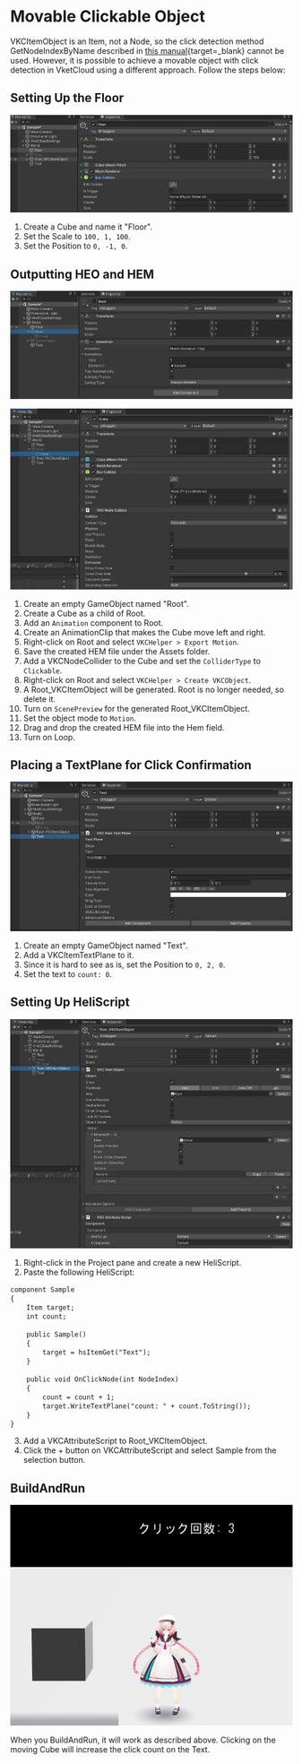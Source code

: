 # Movable Clickable Object

VKCItemObject is an Item, not a Node, so the click detection method GetNodeIndexByName described in [this manual](../hs/hs_overview.md){target=_blank} cannot be used. However, it is possible to achieve a movable object with click detection in VketCloud using a different approach. Follow the steps below:

## Setting Up the Floor

![floor](img/movable_clickable_floor.jpg)

1. Create a Cube and name it "Floor".
2. Set the Scale to `100, 1, 100`.
3. Set the Position to `0, -1, 0`.

## Outputting HEO and HEM

![root](img/movable_clickable_root.jpg)

![cube](img/movable_clickable_cube.jpg)

1. Create an empty GameObject named "Root".
2. Create a Cube as a child of Root.
3. Add an `Animation` component to Root.
4. Create an AnimationClip that makes the Cube move left and right.
5. Right-click on Root and select `VKCHelper > Export Motion`.
6. Save the created HEM file under the Assets folder.
7. Add a VKCNodeCollider to the Cube and set the `ColliderType` to `Clickable`.
8. Right-click on Root and select `VKCHelper > Create VKCObject`.
9. A Root_VKCItemObject will be generated. Root is no longer needed, so delete it.
10. Turn on `ScenePreview` for the generated Root_VKCItemObject.
11. Set the object mode to `Motion`.
12. Drag and drop the created HEM file into the Hem field.
13. Turn on Loop.

## Placing a TextPlane for Click Confirmation

![text](img/movable_clickable_text.jpg)

1. Create an empty GameObject named "Text".
2. Add a VKCItemTextPlane to it.
3. Since it is hard to see as is, set the Position to `0, 2, 0`.
4. Set the text to `count: 0`.

## Setting Up HeliScript

![item_object](img/movable_clickable_item_object.jpg)

1. Right-click in the Project pane and create a new HeliScript.
2. Paste the following HeliScript:

```
component Sample
{
    Item target;
    int count;

    public Sample()
    {
        target = hsItemGet("Text");
    }

    public void OnClickNode(int NodeIndex)
    {
        count = count + 1;
        target.WriteTextPlane("count: " + count.ToString());
    }
}
```

3. Add a VKCAttributeScript to Root_VKCItemObject.
4. Click the + button on VKCAttributeScript and select Sample from the selection button.


## BuildAndRun

![run](img/movable_clickable_run.jpg)

When you BuildAndRun, it will work as described above. Clicking on the moving Cube will increase the click count on the Text.
